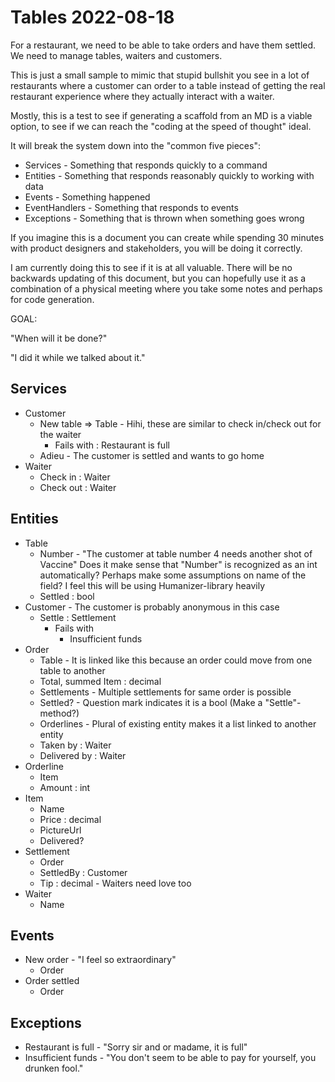 ﻿# Tables 2022-08-18

For a restaurant, we need to be able to take orders and have them settled. We need to manage tables, waiters and customers.

This is just a small sample to mimic that stupid bullshit you see in a lot of restaurants where a customer can order to a table instead of getting the real restaurant experience where they actually interact with a waiter.

Mostly, this is a test to see if generating a scaffold from an MD is a viable option, to see if we can reach the "coding at the speed of thought" ideal.

It will break the system down into the "common five pieces":

- Services - Something that responds quickly to a command
- Entities - Something that responds reasonably quickly to working with data
- Events - Something happened
- EventHandlers - Something that responds to events
- Exceptions - Something that is thrown when something goes wrong

If you imagine this is a document you can create while spending 30 minutes with product designers and stakeholders, you will be doing it correctly.

I am currently doing this to see if it is at all valuable. There will be no backwards updating of this document, but you can hopefully use it as a combination of a physical meeting where you take some notes and perhaps for code generation.

GOAL: 

"When will it be done?"

"I did it while we talked about it."

## Services

- Customer
    * New table => Table - Hihi, these are similar to check in/check out for the waiter
        - Fails with : Restaurant is full
    * Adieu - The customer is settled and wants to go home
- Waiter
    - Check in : Waiter
    - Check out : Waiter

## Entities

- Table
    - Number - "The customer at table number 4 needs another shot of Vaccine" Does it make sense that "Number" is recognized as an int automatically? Perhaps make some assumptions on name of the field? I feel this will be using Humanizer-library heavily
    - Settled : bool
- Customer - The customer is probably anonymous in this case
    * Settle : Settlement
        - Fails with
            - Insufficient funds
- Order
    - Table - It is linked like this because an order could move from one table to another
    - Total, summed Item : decimal
    - Settlements - Multiple settlements for same order is possible
    - Settled? - Question mark indicates it is a bool (Make a "Settle"-method?)
    - Orderlines - Plural of existing entity makes it a list linked to another entity
    - Taken by : Waiter
    - Delivered by : Waiter
- Orderline
    - Item
    - Amount : int    
- Item
    - Name
    - Price : decimal
    - PictureUrl
    - Delivered?
- Settlement
    - Order
    - SettledBy : Customer
    - Tip : decimal - Waiters need love too
- Waiter
    - Name

## Events

- New order - "I feel so extraordinary"
    - Order
- Order settled
    - Order

## Exceptions

- Restaurant is full - "Sorry sir and or madame, it is full"
- Insufficient funds - "You don't seem to be able to pay for yourself, you drunken fool."
